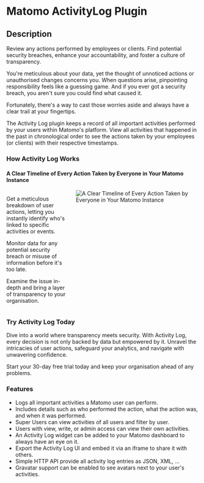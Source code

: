 # Matomo ActivityLog Plugin

## Description

Review any actions performed by employees or clients. Find potential security breaches, enhance your accountability, and foster a culture of transparency.

You're meticulous about your data, yet the thought of unnoticed actions or unauthorised changes concerns you. When questions arise, pinpointing responsibility feels like a guessing game. And if you ever got a security breach, you aren't sure you could find what caused it.

Fortunately, there's a way to cast those worries aside and always have a clear trail at your fingertips.

The Activity Log plugin keeps a record of all important activities performed by your users within Matomo's platform. View all activities that happened in the past in chronological order to see the actions taken by your employees (or clients) with their respective timestamps.

### How Activity Log Works

#### A Clear Timeline of Every Action Taken by Everyone in Your Matomo Instance

<div class="main-div-readme" style="display: flex;height: auto;">
<div class="left-div-readme" style="width: 50%;">
<p>Get a meticulous breakdown of user actions, letting you instantly identify who's linked to specific activities or events. </p>
<p>Monitor data for any potential security breach or misuse of information before it's too late. </p>
<p>Examine the issue in-depth and bring a layer of transparency to your organisation.</p>
</div>
<div class="right-div-readme" style="flex-grow: 1;">
<img src="https://plugins.matomo.org/img/ActivityLog/image1.jpg" style="margin-left: 24px;" alt="A Clear Timeline of Every Action Taken by Everyone in Your Matomo Instance">
</div>
</div>

### Try Activity Log Today

Dive into a world where transparency meets security. With Activity Log, every decision is not only backed by data but empowered by it. Unravel the intricacies of user actions, safeguard your analytics, and navigate with unwavering confidence.

Start your 30-day free trial today and keep your organisation ahead of any problems.

### Features

* Logs all important activities a Matomo user can perform.
* Includes details such as who performed the action, what the action was, and when it was performed.
* Super Users can view activities of all users and filter by user.
* Users with view, write, or admin access can view their own activities.
* An Activity Log widget can be added to your Matomo dashboard to always have an eye on it.
* Export the Activity Log UI and embed it via an iframe to share it with others.
* Simple HTTP API provide all activity log entries as JSON, XML, ...
* Gravatar support can be enabled to see avatars next to your user's activities.